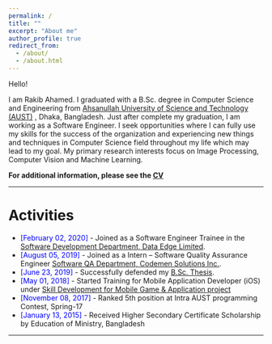 ```yaml
---
permalink: /
title: ""
excerpt: "About me"
author_profile: true
redirect_from: 
  - /about/
  - /about.html
---
```

Hello!

I am Rakib Ahamed. I graduated with a B.Sc. degree in Computer Science and Engineering from [Ahsanullah University of Science and Technology (AUST)](http://aust.edu/) , Dhaka, Bangladesh. Just after complete my graduation, I am working as a Software Engineer. I seek opportunities where I can fully use my skills for the success of the organization and experiencing new things and techniques in Computer Science field throughout my life which may lead to my goal. My primary research interests focus on Image Processing, Computer Vision and Machine Learning.


**For additional information, please see the [CV](https://rakib-ahamed.github.io/cv/)**

-----------


# Activities 


* <span style="color:Blue"> [February 02, 2020] </span> - Joined as a Software Engineer Trainee in the [Software Development Department, Data Edge Limited](https://www.data-edge.com/).
* <span style="color:Blue"> [August 05, 2019] </span> - Joined as a Intern – Software Quality Assurance Engineer [Software QA Department, Codemen Solutions Inc.](http://codemen.com/).
* <span style="color:Blue"> [June 23, 2019]  </span> - Successfully defended my [B.Sc. Thesis](https://tonmoy-hossain.github.io/files/Hossain_Tonmoy_B.Sc._Thesis.pdf). 
* <span style="color:Blue"> [May 01, 2018] </span> - Started Training for Mobile Application Developer (iOS) under [Skill Development for Mobile Game & Application project](https://sdmgap-ict.com/)
* <span style="color:Blue"> [November 08, 2017] </span> - Ranked 5th position at Intra AUST programming Contest, Spring-17
* <span style="color:Blue"> [January 13, 2015] </span> - Received Higher Secondary Certificate Scholarship by Education of Ministry, Bangladesh

-----------




